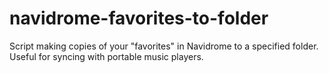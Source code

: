 # navidrome-favorites-to-folder
Script making copies of your "favorites" in Navidrome to a specified folder. Useful for syncing with portable music players.
